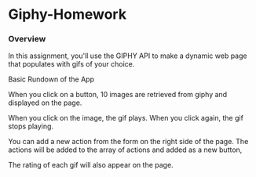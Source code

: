 # Giphy-Homework

### Overview

In this assignment, you'll use the GIPHY API to make a dynamic web page that populates with gifs of your choice. 

Basic Rundown of the App

When you click on a button, 10 images are retrieved from giphy and displayed on the page.

When you click on the image, the gif plays. When you click again, the gif stops playing.

You can add a new action from the form on the right side of the page. The actions will be added to the array of actions and added as a new button,

The rating of each gif will also appear on the page.

